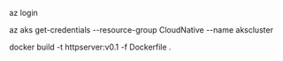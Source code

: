 az login

az aks get-credentials --resource-group CloudNative --name akscluster

docker build -t httpserver:v0.1 -f Dockerfile .